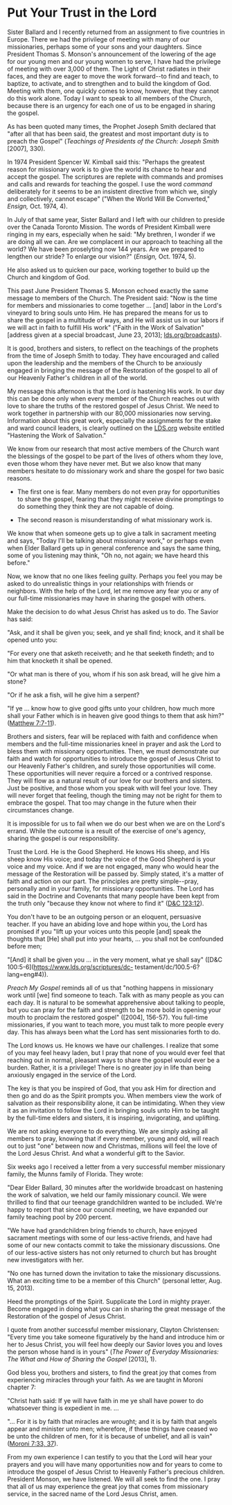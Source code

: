 # Put Your Trust in the Lord

Sister Ballard and I recently returned from an assignment to five countries in
Europe. There we had the privilege of meeting with many of our missionaries,
perhaps some of your sons and your daughters. Since President Thomas S.
Monson's announcement of the lowering of the age for our young men and our
young women to serve, I have had the privilege of meeting with over 3,000 of
them. The Light of Christ radiates in their faces, and they are eager to move
the work forward--to find and teach, to baptize, to activate, and to
strengthen and to build the kingdom of God. Meeting with them, one quickly
comes to know, however, that they cannot do this work alone. Today I want to
speak to all members of the Church, because there is an urgency for each one
of us to be engaged in sharing the gospel.

As has been quoted many times, the Prophet Joseph Smith declared that "after
all that has been said, the greatest and most important duty is to preach the
Gospel" (_Teachings of Presidents of the Church: Joseph Smith_ [2007], 330).

In 1974 President Spencer W. Kimball said this: "Perhaps the greatest reason
for missionary work is to give the world its chance to hear and accept the
gospel. The scriptures are replete with commands and promises and calls and
rewards for teaching the gospel. I use the word _command_ deliberately for it
seems to be an insistent directive from which we, singly and collectively,
cannot escape" ("When the World Will Be Converted," _Ensign,_ Oct. 1974, 4).

In July of that same year, Sister Ballard and I left with our children to
preside over the Canada Toronto Mission. The words of President Kimball were
ringing in my ears, especially when he said: "My brethren, I wonder if we are
doing all we can. Are we complacent in our approach to teaching all the world?
We have been proselyting now 144 years. Are we prepared to lengthen our
stride? To enlarge our vision?" (_Ensign,_ Oct. 1974, 5).

He also asked us to quicken our pace, working together to build up the Church
and kingdom of God.

This past June President Thomas S. Monson echoed exactly the same message to
members of the Church. The President said: "Now is the time for members and
missionaries to come together ... [and] labor in the Lord's vineyard to bring
souls unto Him. He has prepared the means for us to share the gospel in a
multitude of ways, and He will assist us in our labors if we will act in faith
to fulfill His work" ("Faith in the Work of Salvation" [address given at a
special broadcast, June 23, 2013];
[lds.org/broadcasts](http://lds.org/broadcasts)).

It is good, brothers and sisters, to reflect on the teachings of the prophets
from the time of Joseph Smith to today. They have encouraged and called upon
the leadership and the members of the Church to be anxiously engaged in
bringing the message of the Restoration of the gospel to all of our Heavenly
Father's children in all of the world.

My message this afternoon is that the Lord _is_ hastening His work. In our day
this can be done only when every member of the Church reaches out with love to
share the truths of the restored gospel of Jesus Christ. We need to work
together in partnership with our 80,000 missionaries now serving. Information
about this great work, especially the assignments for the stake and ward
council leaders, is clearly outlined on the
[LDS.org](http://www.lds.org/training/wwlt/2013/hastening) website entitled
"Hastening the Work of Salvation."

We know from our research that most active members of the Church want the
blessings of the gospel to be part of the lives of others whom they love, even
those whom they have never met. But we also know that many members hesitate to
do missionary work and share the gospel for two basic reasons.

  * The first one is fear. Many members do not even pray for opportunities to share the gospel, fearing that they might receive divine promptings to do something they think they are not capable of doing.

  * The second reason is misunderstanding of what missionary work is.

We know that when someone gets up to give a talk in sacrament meeting and
says, "Today I'll be talking about missionary work," or perhaps even when
Elder Ballard gets up in general conference and says the same thing, some of
you listening may think, "Oh no, not again; we have heard this before."

Now, we know that no one likes feeling guilty. Perhaps you feel you may be
asked to do unrealistic things in your relationships with friends or
neighbors. With the help of the Lord, let me remove any fear you or any of our
full-time missionaries may have in sharing the gospel with others.

Make the decision to do what Jesus Christ has asked us to do. The Savior has
said:

"Ask, and it shall be given you; seek, and ye shall find; knock, and it shall
be opened unto you:

"For every one that asketh receiveth; and he that seeketh findeth; and to him
that knocketh it shall be opened.

"Or what man is there of you, whom if his son ask bread, will he give him a
stone?

"Or if he ask a fish, will he give him a serpent?

"If ye ... know how to give good gifts unto your children, how much more shall
your Father which is in heaven give good things to them that ask him?"
([Matthew 7:7-11](https://www.lds.org/scriptures/nt/matt/7.7-11?lang=eng#6)).

Brothers and sisters, fear will be replaced with faith and confidence when
members and the full-time missionaries kneel in prayer and ask the Lord to
bless them with missionary opportunities. Then, we must demonstrate our faith
and watch for opportunities to introduce the gospel of Jesus Christ to our
Heavenly Father's children, and surely those opportunities will come. These
opportunities will never require a forced or a contrived response. They will
flow as a natural result of our love for our brothers and sisters. Just be
positive, and those whom you speak with will feel your love. They will never
forget that feeling, though the timing may not be right for them to embrace
the gospel. That too may change in the future when their circumstances change.

It is impossible for us to fail when we do our best when we are on the Lord's
errand. While the outcome is a result of the exercise of one's agency, sharing
the gospel is our responsibility.

Trust the Lord. He is the Good Shepherd. He knows His sheep, and His sheep
know His voice; and today the voice of the Good Shepherd is your voice and my
voice. And if we are not engaged, many who would hear the message of the
Restoration will be passed by. Simply stated, it's a matter of faith and
action on our part. The principles are pretty simple--pray, personally and in
your family, for missionary opportunities. The Lord has said in the Doctrine
and Covenants that many people have been kept from the truth only "because
they know not where to find it" ([D&amp;C
123:12](https://www.lds.org/scriptures/dc-testament/dc/123.12?lang=eng#11)).

You don't have to be an outgoing person or an eloquent, persuasive teacher. If
you have an abiding love and hope within you, the Lord has promised if you
"lift up your voices unto this people [and] speak the thoughts that [He] shall
put into your hearts, ... you shall not be confounded before men;

"[And] it shall be given you ... in the very moment, what ye shall say"
([D&amp;C 100:5-6](https://www.lds.org/scriptures/dc-
testament/dc/100.5-6?lang=eng#4)).

_Preach My Gospel_ reminds all of us that "nothing happens in missionary work
until [we] find someone to teach. Talk with as many people as you can each
day. It is natural to be somewhat apprehensive about talking to people, but
you can pray for the faith and strength to be more bold in opening your mouth
to proclaim the restored gospel" ([2004], 156-57). You full-time missionaries,
if you want to teach more, you must talk to more people every day. This has
always been what the Lord has sent missionaries forth to do.

The Lord knows us. He knows we have our challenges. I realize that some of you
may feel heavy laden, but I pray that none of you would ever feel that
reaching out in normal, pleasant ways to share the gospel would ever be a
burden. Rather, it is a privilege! There is no greater joy in life than being
anxiously engaged in the service of the Lord.

The key is that you be inspired of God, that you ask Him for direction and
then go and do as the Spirit prompts you. When members view the work of
salvation as their responsibility alone, it can be intimidating. When they
view it as an invitation to follow the Lord in bringing souls unto Him to be
taught by the full-time elders and sisters, it is inspiring, invigorating, and
uplifting.

We are not asking everyone to do everything. We are simply asking all members
to pray, knowing that if every member, young and old, will reach out to just
"one" between now and Christmas, millions will feel the love of the Lord Jesus
Christ. And what a wonderful gift to the Savior.

Six weeks ago I received a letter from a very successful member missionary
family, the Munns family of Florida. They wrote:

"Dear Elder Ballard, 30 minutes after the worldwide broadcast on hastening the
work of salvation, we held our family missionary council. We were thrilled to
find that our teenage grandchildren wanted to be included. We're happy to
report that since our council meeting, we have expanded our family teaching
pool by 200 percent.

"We have had grandchildren bring friends to church, have enjoyed sacrament
meetings with some of our less-active friends, and have had some of our new
contacts commit to take the missionary discussions. One of our less-active
sisters has not only returned to church but has brought new investigators with
her.

"No one has turned down the invitation to take the missionary discussions.
What an exciting time to be a member of this Church" (personal letter, Aug.
15, 2013).

Heed the promptings of the Spirit. Supplicate the Lord in mighty prayer.
Become engaged in doing what you can in sharing the great message of the
Restoration of the gospel of Jesus Christ.

I quote from another successful member missionary, Clayton Christensen: "Every
time you take someone figuratively by the hand and introduce him or her to
Jesus Christ, you will feel how deeply our Savior loves you and loves the
person whose hand is in yours" (_The Power of Everyday Missionaries: The What
and How of Sharing the Gospel_ [2013], 1).

God bless you, brothers and sisters, to find the great joy that comes from
experiencing miracles through your faith. As we are taught in Moroni chapter
7:

"Christ hath said: If ye will have faith in me ye shall have power to do
whatsoever thing is expedient in me. ...

"... For it is by faith that miracles are wrought; and it is by faith that
angels appear and minister unto men; wherefore, if these things have ceased wo
be unto the children of men, for it is because of unbelief, and all is vain"
([Moroni 7:33,
37](https://www.lds.org/scriptures/bofm/moro/7.33%2C37?lang=eng#32)).

From my own experience I can testify to you that the Lord will hear your
prayers and you will have many opportunities now and for years to come to
introduce the gospel of Jesus Christ to Heavenly Father's precious children.
President Monson, we have listened. We will all seek to find the one. I pray
that all of us may experience the great joy that comes from missionary
service, in the sacred name of the Lord Jesus Christ, amen.

